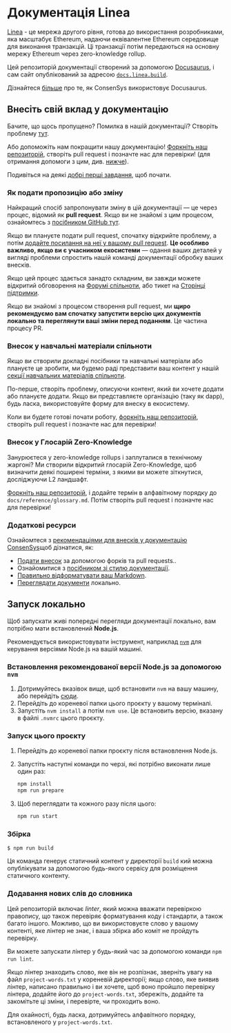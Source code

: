 # Документація Linea

[Linea](https://linea.build/) - це мережа другого рівня, готова до використання розробниками, яка масштабує Ethereum, надаючи еквівалентне Ethereum середовище для виконання транзакцій. Ці транзакції потім передаються на основну мережу Ethereum через zero-knowledge rollup.

Цей репозиторій документації створений за допомогою [Docusaurus](https://docusaurus.io/),  і сам сайт опублікований за адресою [`docs.linea.build`](https://docs.linea.build/).

Дізнайтеся [більше](https://docs-template.consensys.net/) про те, як ConsenSys використовує Docusaurus.

## Внесіть свій вклад у документацію

Бачите, що щось пропущено? Помилка в нашій документації? Створіть проблему [тут](https://github.com/Consensys/doc.linea/issues).

Або допоможіть нам покращити нашу документацію! [Форкніть наш репозиторій](https://github.com/ConsenSys/doc.linea/fork),
створіть pull request і позначте нас для перевірки! (для отримання допомоги з цим, див. [нижче](#how-to-submit-a-suggestion-or-change)).

Подивіться на деякі [добрі перші завдання](https://github.com/ConsenSys/doc.linea/issues?q=is%3Aissue+is%3Aopen+label%3A%22good+first+issue%22), щоб почати.

### Як подати пропозицію або зміну

Найкращий спосіб запропонувати зміну в цій документації — це через процес, відомий як  **pull request**.
Якщо ви не знайомі з цим процесом, ознайомтесь з [посібником GitHub тут](https://docs.github.com/en/pull-requests/collaborating-with-pull-requests/proposing-changes-to-your-work-with-pull-requests/creating-a-pull-request).

Якщо ви плануєте подати pull request, спочатку відкрийте проблему, а потім [додайте посилання на неї у вашому pull request](https://docs.github.com/en/issues/tracking-your-work-with-issues/linking-a-pull-request-to-an-issue). **Це особливо важливо, якщо ви є учасником екосистеми** —
одання ваших деталей у вигляді проблеми спростить нашій команді документації обробку ваших внесків.

Якщо цей процес здається занадто складним, ви завжди можете відкритий обговорення на [Форумі спільноти](https://community.linea.build/),
або тикет на [Сторінці підтримки](https://support.linea.build/hc/en-us).

Якщо ви знайомі з процесом створення pull request, ми **щиро рекомендуємо вам спочатку запустити версію цих документів локально та переглянути ваші зміни перед поданням**.
Це частина процесу PR.

### Внесок у навчальні матеріали спільноти

Якщо ви створили докладні посібники та навчальні матеріали або плануєте це зробити, ми будемо раді представити ваш контент у нашій [секції навчальних матеріалів спільноти](developers/guides/community).

По-перше, створіть проблему, описуючи контент, який ви хочете додати або плануєте додати. Якщо ви представляєте організацію (таку як dapp), будь ласка, використовуйте форму для внеску в екосистему.

Коли ви будете готові почати роботу, [форкніть наш репозиторій](https://github.com/Consensys/doc.linea/fork),
створіть pull request і позначте нас для перевірки!

### Внесок у Глосарій Zero-Knowledge

Занурюєтеся у zero-knowledge rollups і заплуталися в технічному жаргоні? Ми створили відкритий глосарій Zero-Knowledge, щоб визначити деякі поширені терміни, з якими ви можете зіткнутися, досліджуючи L2 ландшафт.

[Форкніть наш репозиторій](https://github.com/Consensys/doc.linea/fork), і додайте термін в алфавітному порядку до  `docs/reference/glossary.md`. Потім створіть pull request і позначте нас для перевірки!

### Додаткові ресурси

Ознайомтеся з [рекомендаціями для внесків у документацію ConsenSys](https://docs-template.consensys.net/)щоб дізнатися, як:

- [Подати внесок](https://docs-template.consensys.net/contribute/submit-a-contribution) за допомогою форків та pull requests..
- Ознайомитися з [посібником зі стилю документації](https://docs-template.consensys.net/contribute/style-guide).
- [Правильно відформатувати ваш Markdown](https://docs-template.consensys.net/contribute/format-markdown).
- [Переглядати документи](https://docs-template.consensys.net/contribute/preview) локально.

## Запуск локально

Щоб запускати живі попередні перегляди документації локально, вам потрібно мати встановлений **Node.js**.

Рекомендується використовувати інструмент, наприклад [`nvm`](https://github.com/nvm-sh/nvm#installing-and-updating)
для керування версіями Node.js на вашій машині.

### Встановлення рекомендованої версії Node.js за допомогою  `nvm`

1. Дотримуйтесь вказівок вище, щоб встановити `nvm` на вашу машину, або перейдіть  [сюди](https://github.com/nvm-sh/nvm#installing-and-updating).
2. Перейдіть до кореневої папки цього проєкту у вашому терміналі.
3. Запустіть `nvm install` а потім `nvm use`. Це встановить версію, вказану в файлі `.nvmrc` цього проєкту.

### Запуск цього проєкту

1. Перейдіть до кореневої папки проєкту після встановлення Node.js.
2. Запустіть наступні команди по черзі, які потрібно виконати лише один раз:

   ```bash
   npm install
   npm run prepare
   ```

3. Щоб переглядати та кожного разу після цього:

   ```bash
   npm run start
   ```

### Збірка

    $ npm run build

Ця команда генерує статичний контент у директорії `build` кий можна опублікувати за допомогою будь-якого сервісу для розміщення статичного контенту.

### Додавання нових слів до словника

Цей репозиторій включає _linter_, який можна вважати перевіркою правопису, що також перевіряє форматування коду і стандарти, а також багато іншого. Можливо, що ви використовуєте слово у вашому контенті, яке лінтер не знає, і ваша збірка або коміт не пройдуть перевірку.

Ви можете запускати лінтер у будь-який час за допомогою команди `npm run lint`.

Якщо лінтер знаходить слово, яке він не розпізнає, зверніть увагу на файл `project-words.txt` у кореневій директорії; якщо слово, яке виявив лінтер, написано правильно і ви хочете, щоб воно пройшло перевірку лінтера, додайте його до `project-words.txt`, збережіть, додайте та закомітьте ці зміни, і перевірте, чи проходить воно.

Для охайності, будь ласка, дотримуйтесь алфавітного порядку, встановленого у `project-words.txt`.
